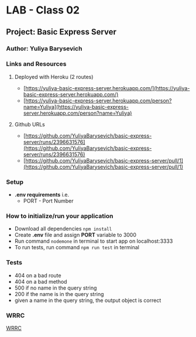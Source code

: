 # LAB - Class 02  


## Project: Basic Express Server 

### Author: Yuliya Barysevich

### Links and Resources

1. Deployed with Heroku (2 routes)
    - [https://yuliya-basic-express-server.herokuapp.com/](https://yuliya-basic-express-server.herokuapp.com/)
    - [https://yuliya-basic-express-server.herokuapp.com/person?name=Yuliya](https://yuliya-basic-express-server.herokuapp.com/person?name=Yuliya)

2. Github URLs
    - [https://github.com/YuliyaBarysevich/basic-express-server/runs/2396631576](https://github.com/YuliyaBarysevich/basic-express-server/runs/2396631576)
    - [https://github.com/YuliyaBarysevich/basic-express-server/pull/1](https://github.com/YuliyaBarysevich/basic-express-server/pull/1)


### Setup

- **.env requirements** 
i.e.
  - PORT - Port Number

### How to initialize/run your application

- Download all dependencies `npm install`
- Create **.env** file and assign **PORT** variable to 3000
- Run command `nodemone` in terminal to start app on localhost:3333
- To run tests, run command `npm run test` in terminal

### Tests

- 404 on a bad route
- 404 on a bad method
- 500 if no name in the query string
- 200 if the name is in the query string
- given a name in the query string, the output object is correct

### WRRC

[WRRC](assets/Lab02_WRRC.png)

